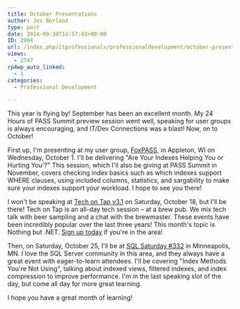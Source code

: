 ```yaml
---
title: October Presentations
author: Jes Borland
type: post
date: 2014-09-30T14:57:03+00:00
ID: 2994
url: /index.php/itprofessionals/professionaldevelopment/october-presentations/
views:
  - 2747
rp4wp_auto_linked:
  - 1
categories:
  - Professional Development

---
```

This year is flying by! September has been an excellent month. My 24 Hours of PASS Summit preview session went well, speaking for user groups is always encouraging, and IT/Dev Connections was a blast! Now, on to October!

First up, I'm presenting at my user group, <a href="http://fox.sqlpass.org/" target="_blank">FoxPASS</a>, in Appleton, WI on Wednesday, October 1. I'll be delivering "Are Your Indexes Helping You or Hurting You'?" This session, which I'll also be giving at PASS Summit in November, covers checking index basics such as which indexes support WHERE clauses, using included columns, statistics, and sargability to make sure your indexes support your workload. I hope to see you there!

I won't be speaking at <a href="http://www.techontap.org/2014/08/30/tech-on-tap-3-1-nothing-but-net/" target="_blank">Tech on Tap v3.1</a> on Saturday, October 18, but I'll be there! Tech on Tap is an all-day tech session – at a brew pub. We mix tech talk with beer sampling and a chat with the brewmaster. These events have been incredibly popular over the last three years! This month's topic is Nothing but .NET. <a href="https://www.eventbrite.com/e/tech-on-tap-v31-nothing-but-net-tickets-13322647397" target="_blank">Sign up today</a> if you're in the area!

Then, on Saturday, October 25, I'll be at <a href="https://www.sqlsaturday.com/332/eventhome.aspx" target="_blank">SQL Saturday #332</a> in Minneapolis, MN. I love the SQL Server community in this area, and they always have a great event with eager-to-learn attendees. I'll be covering "Index Methods You're Not Using", talking about indexed views, filtered indexes, and index compression to improve performance. I'm in the last speaking slot of the day, but come all day for more great learning.

I hope you have a great month of learning!